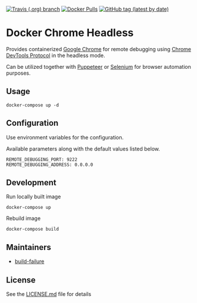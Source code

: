 [![Travis (.org) branch](https://img.shields.io/travis/autoteyle/docker-chrome-headless/master)](https://travis-ci.org/autoteyle/docker-chrome-headless)
[![Docker Pulls](https://img.shields.io/docker/pulls/autoteyle/chrome-headless)](https://hub.docker.com/r/autoteyle/chrome-headless)
[![GitHub tag (latest by date)](https://img.shields.io/github/v/tag/autoteyle/docker-chrome-headless)](https://hub.docker.com/repository/docker/autoteyle/chrome-headless/tags?page=1)

# Docker Chrome Headless
Provides containerized [Google Chrome](https://www.google.com/chrome/) for remote debugging using
[Chrome DevTools Protocol](https://chromedevtools.github.io/devtools-protocol/) in the headless mode.

Can be utilized together with [Puppeteer](https://github.com/puppeteer/puppeteer) or [Selenium](https://www.selenium.dev/)
for browser automation purposes.

## Usage

    docker-compose up -d

## Configuration
Use environment variables for the configuration.

Available parameters along with the default values listed below.

    REMOTE_DEBUGGING_PORT: 9222
    REMOTE_DEBUGGING_ADDRESS: 0.0.0.0

## Development
Run locally built image

    docker-compose up

Rebuild image

    docker-compose build

## Maintainers

- [build-failure](https://github.com/build-failure)

## License

See the [LICENSE.md](LICENSE.md) file for details
